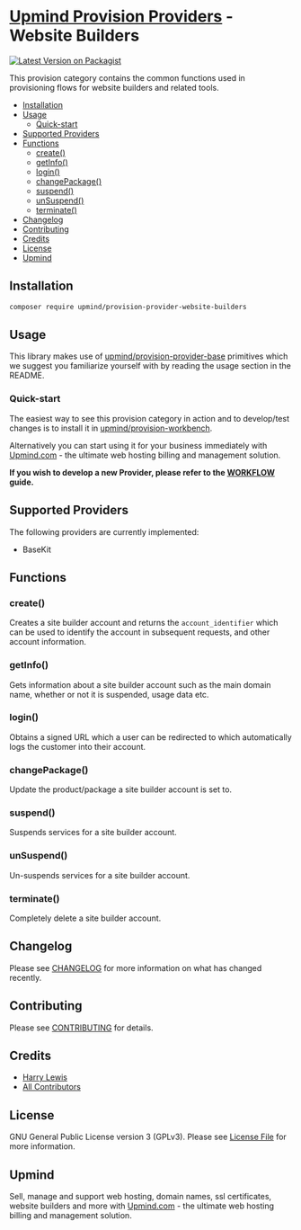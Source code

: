 # [Upmind Provision Providers](https://github.com/upmind-automation) - Website Builders

[![Latest Version on Packagist](https://img.shields.io/packagist/v/upmind/provision-provider-website-builders.svg?style=flat-square)](https://packagist.org/packages/upmind/provision-provider-website-builders)

This provision category contains the common functions used in provisioning flows for website builders and related tools.

- [Installation](#installation)
- [Usage](#usage)
  - [Quick-start](#quick-start)
- [Supported Providers](#supported-providers)
- [Functions](#functions)
  - [create()](#create)
  - [getInfo()](#getInfo)
  - [login()](#login)
  - [changePackage()](#changePackage)
  - [suspend()](#suspend)
  - [unSuspend()](#unSuspend)
  - [terminate()](#terminate)
- [Changelog](#changelog)
- [Contributing](#contributing)
- [Credits](#credits)
- [License](#license)
- [Upmind](#upmind)

## Installation

```bash
composer require upmind/provision-provider-website-builders
```

## Usage

This library makes use of [upmind/provision-provider-base](https://packagist.org/packages/upmind/provision-provider-base) primitives which we suggest you familiarize yourself with by reading the usage section in the README.

### Quick-start

The easiest way to see this provision category in action and to develop/test changes is to install it in [upmind/provision-workbench](https://github.com/upmind-automation/provision-workbench#readme).

Alternatively you can start using it for your business immediately with [Upmind.com](https://upmind.com/start) - the ultimate web hosting billing and management solution.

**If you wish to develop a new Provider, please refer to the [WORKFLOW](WORKFLOW.md) guide.**

## Supported Providers

The following providers are currently implemented:
  - BaseKit

## Functions

### create()

Creates a site builder account and returns the `account_identifier` which can be used to identify the account in subsequent requests, and other account information.

### getInfo()

Gets information about a site builder account such as the main domain name, whether or not it is suspended, usage data etc.

### login()

Obtains a signed URL which a user can be redirected to which automatically logs the customer into their account.

### changePackage()

Update the product/package a site builder account is set to.

### suspend()

Suspends services for a site builder account.

### unSuspend()

Un-suspends services for a site builder account.

### terminate()

Completely delete a site builder account.

## Changelog

Please see [CHANGELOG](CHANGELOG.md) for more information on what has changed recently.

## Contributing

Please see [CONTRIBUTING](CONTRIBUTING.md) for details.

## Credits

 - [Harry Lewis](https://github.com/uphlewis)
 - [All Contributors](../../contributors)

## License

GNU General Public License version 3 (GPLv3). Please see [License File](LICENSE.md) for more information.

## Upmind

Sell, manage and support web hosting, domain names, ssl certificates, website builders and more with [Upmind.com](https://upmind.com/start) - the ultimate web hosting billing and management solution.